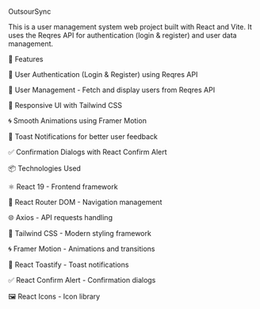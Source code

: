 OutsourSync

This is a user management system web project built with React and Vite. It uses the Reqres API for authentication (login & register) and user data management.

🚀 Features

🔐 User Authentication (Login & Register) using Reqres API

👥 User Management - Fetch and display users from Reqres API

🎨 Responsive UI with Tailwind CSS

🌀 Smooth Animations using Framer Motion

🔔 Toast Notifications for better user feedback

✅ Confirmation Dialogs with React Confirm Alert

📦 Technologies Used

⚛️ React 19 - Frontend framework

🚏 React Router DOM - Navigation management

🌐 Axios - API requests handling

🎨 Tailwind CSS - Modern styling framework

🌀 Framer Motion - Animations and transitions

🔔 React Toastify - Toast notifications

✅ React Confirm Alert - Confirmation dialogs

🖼️ React Icons - Icon library

